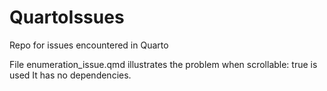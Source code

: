 # QuartoIssues
Repo for issues encountered in Quarto

File enumeration_issue.qmd illustrates the problem when scrollable: true is used 
It has no dependencies.
